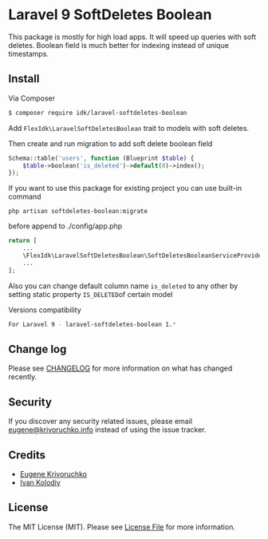# Laravel 9 SoftDeletes Boolean

This package is mostly for high load apps. It will speed up queries with soft deletes.
Boolean field is much better for indexing instead of unique timestamps.

## Install

Via Composer

``` bash
$ composer require idk/laravel-softdeletes-boolean
```

Add `FlexIdk\LaravelSoftDeletesBoolean` trait to models with soft deletes.

Then create and run migration to add soft delete boolean field
```php
Schema::table('users', function (Blueprint $table) {
    $table->boolean('is_deleted')->default(0)->index();
});
```

If you want to use this package for existing project you can use built-in command
```dotenv
php artisan softdeletes-boolean:migrate
```

before append to ./config/app.php

```php
return [
    ...
    \FlexIdk\LaravelSoftDeletesBoolean\SoftDeletesBooleanServiceProvider::class,
    ...
];
```

Also you can change default column name `is_deleted` to any other by setting static property `IS_DELETED`of certain model

Versions compatibility
``` bash
For Laravel 9 - laravel-softdeletes-boolean 1.*
```

## Change log

Please see [CHANGELOG](CHANGELOG.md) for more information on what has changed recently.

## Security

If you discover any security related issues, please email eugene@krivoruchko.info instead of using the issue tracker.

## Credits

- [Eugene Krivoruchko][link-author]
- [Ivan Kolodiy][link-fork]


## License

The MIT License (MIT). Please see [License File](LICENSE.md) for more information.

[link-packagist]: https://packagist.org/packages/tenantcloud/laravel-boolean-softdeletes
[link-downloads]: https://packagist.org/packages/tenantcloud/laravel-boolean-softdeletes
[link-author]: https://github.com/FlexIDK/
[link-fork]: https://github.com/ivankolodii

